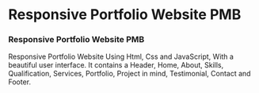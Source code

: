 # Responsive Portfolio Website PMB

<!-- ## [Watch it on youtube](https://youtu.be/27JtRAI3QO8) -->

### Responsive Portfolio Website PMB

Responsive Portfolio Website Using Html, Css and JavaScript, With a beautiful user interface. It contains a Header, Home, About, Skills, Qualification, Services, Portfolio, Project in mind, Testimonial, Contact and Footer.

<!-- Don't forget to join the channel for more videos like this. [Bedimcode](https://www.youtube.com/c/Bedimcode) -->

<!-- ![Resume cv](/preview.png) -->
